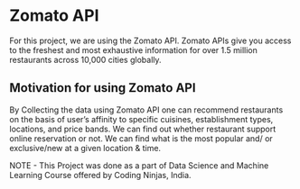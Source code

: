 # Zomato API 

For this project, we are using the Zomato API. Zomato APIs give you access to the freshest and most exhaustive information for over 1.5 million restaurants across 10,000 cities globally.

## Motivation for using Zomato API

By Collecting the data using Zomato API one can recommend restaurants on the basis of user’s affinity to specific cuisines, establishment types, locations, and price bands.
We can find out whether restaurant support online reservation or not. We can find what is the most popular and/ or exclusive/new at a given location & time.

NOTE - This Project was done as a part of Data Science and Machine Learning Course offered by Coding Ninjas, India.




